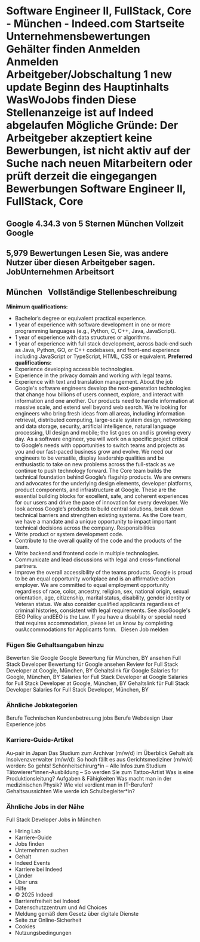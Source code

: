 Software Engineer II, FullStack, Core - München - Indeed.com
Startseite
Unternehmensbewertungen
Gehälter finden
Anmelden
Anmelden
Arbeitgeber/Jobschaltung
1 new update
Beginn des Hauptinhalts
WasWoJobs finden
Diese Stellenanzeige ist auf Indeed abgelaufen
Mögliche Gründe: Der Arbeitgeber akzeptiert keine Bewerbungen, ist nicht aktiv auf der Suche nach neuen Mitarbeitern oder prüft derzeit die eingegangen Bewerbungen
Software Engineer II, FullStack, Core
=====================================
Google
4.34.3 von 5 Sternen
München
Vollzeit
Google
------
5,979 Bewertungen
Lesen Sie, was andere Nutzer über diesen Arbeitgeber sagen.
JobUnternehmen
Arbeitsort
----------
München
&nbsp;
Vollständige Stellenbeschreibung
--------------------------------
**Minimum qualifications:**
* Bachelor’s degree or equivalent practical experience.
* 1 year of experience with software development in one or more programming languages (e.g., Python, C, C++, Java, JavaScript).
* 1 year of experience with data structures or algorithms.
* 1 year of experience with full stack development, across back-end such as Java, Python, GO, or C++ codebases, and front-end experience including JavaScript or TypeScript, HTML, CSS or equivalent.
**Preferred qualifications:**
* Experience developing accessible technologies.
* Experience in the privacy domain and working with legal teams.
* Experience with text and translation management.
About the job
Google's software engineers develop the next-generation technologies that change how billions of users connect, explore, and interact with information and one another. Our products need to handle information at massive scale, and extend well beyond web search. We're looking for engineers who bring fresh ideas from all areas, including information retrieval, distributed computing, large-scale system design, networking and data storage, security, artificial intelligence, natural language processing, UI design and mobile; the list goes on and is growing every day. As a software engineer, you will work on a specific project critical to Google’s needs with opportunities to switch teams and projects as you and our fast-paced business grow and evolve. We need our engineers to be versatile, display leadership qualities and be enthusiastic to take on new problems across the full-stack as we continue to push technology forward.
The Core team builds the technical foundation behind Google’s flagship products. We are owners and advocates for the underlying design elements, developer platforms, product components, and infrastructure at Google. These are the essential building blocks for excellent, safe, and coherent experiences for our users and drive the pace of innovation for every developer. We look across Google’s products to build central solutions, break down technical barriers and strengthen existing systems. As the Core team, we have a mandate and a unique opportunity to impact important technical decisions across the company.
Responsibilities
* Write product or system development code.
* Contribute to the overall quality of the code and the products of the team.
* Write backend and frontend code in multiple technologies.
* Communicate and lead discussions with legal and cross-functional partners.
* Improve the overall accessibility of the teams products.
Google is proud to be an equal opportunity workplace and is an affirmative action employer. We are committed to equal employment opportunity regardless of race, color, ancestry, religion, sex, national origin, sexual orientation, age, citizenship, marital status, disability, gender identity or Veteran status. We also consider qualified applicants regardless of criminal histories, consistent with legal requirements. See alsoGoogle's EEO Policy andEEO is the Law. If you have a disability or special need that requires accommodation, please let us know by completing ourAccommodations for Applicants form.
&nbsp;
Diesen Job melden
### Fügen Sie Gehaltsangaben hinzu
Bewerten Sie Google
Google Bewertung für München, BY ansehen
Full Stack Developer Bewertung für Google ansehen
Review for Full Stack Developer at Google, München, BY
Gehaltslink für Google
Salaries for Google, München, BY
Salaries for Full Stack Developer at Google
Salaries for Full Stack Developer at Google, München, BY
Gehaltslink für Full Stack Developer
Salaries for Full Stack Developer, München, BY
### Ähnliche Jobkategorien
Berufe Technischen Kundenbetreuung jobs
Berufe Webdesign User Experience jobs
### Karriere-Guide-Artikel
Au-pair in Japan
Das Studium zum Archivar (m/w/d) im Überblick
Gehalt als Insolvenzverwalter (m/w/d): So hoch fällt es aus
Gerichtsmediziner (m/w/d) werden: So gehts!
Schönheitschirurg\*in – Alle Infos zum Studium
Tätowierer\*innen-Ausbildung – So werden Sie zum Tattoo-Artist
Was is eine Produktionsleitung? Aufgaben & Fähigkeiten
Was macht man in der medizinischen Physik?
Wie viel verdient man in IT-Berufen? Gehaltsaussichten
Wie werde ich Schulbegleiter\*in?
### Ähnliche Jobs in der Nähe
Full Stack Developer Jobs in München
* Hiring Lab
* Karriere-Guide
* Jobs finden
* Unternehmen suchen
* Gehalt
* Indeed Events
* Karriere bei Indeed
* Länder
* Über uns
* Hilfe
* © 2025 Indeed
* Barrierefreiheit bei Indeed
* Datenschutzzentrum und Ad Choices
* Meldung gemäß dem Gesetz über digitale Dienste
* Seite zur Online-Sicherheit
* Cookies
* Nutzungsbedingungen